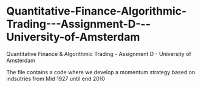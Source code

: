 # Quantitative-Finance-Algorithmic-Trading---Assignment-D---University-of-Amsterdam
Quantitative Finance &amp; Algorithmic Trading - Assignment D - University of Amsterdam

The file contains a code where we develop a momentum strategy based on indsutries from Mid 1927 until end 2010
